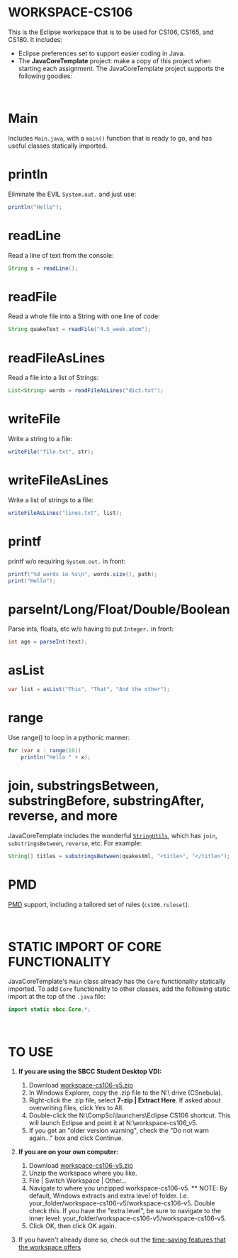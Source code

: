 # WORKSPACE-CS106

This is the Eclipse workspace that is to be used for CS106, CS165, and CS180.  It includes:
*  Eclipse preferences set to support easier coding in Java.
*  The **JavaCoreTemplate** project:  make a copy of this project when starting each assignment.  The JavaCoreTemplate project supports the following goodies:

&nbsp;

# Main

Includes `Main.java`, with a `main()` function that is ready to go, and has useful classes statically imported.

# println
Eliminate the EVIL `System.out.` and just use:
```java
println("Hello");
```
# readLine
Read a line of text from the console:
```java
String s = readLine();
```

# readFile
Read a whole file into a String with one line of code:
```java
String quakeText = readFile("4.5_week.atom");
```
# readFileAsLines
Read a file into a list of Strings:
```java
List<String> words = readFileAsLines("dict.txt");
```
# writeFile
Write a string to a file:
```java
writeFile("file.txt", str);
```
# writeFileAsLines
Write a list of strings to a file:
```java
writeFileAsLines("lines.txt", list);
```
# printf
printf w/o requiring `System.out.` in front:
```java
printf("%d words in %s\n", words.size(), path);
print("Hello");
```
# parseInt/Long/Float/Double/Boolean
Parse ints, floats, etc w/o having to put `Integer.` in front:
```java
int age = parseInt(text);
```

# asList
```java
var list = asList("This", "That", "And the other");
```

# range
Use range() to loop in a pythonic manner:
```java
for (var x : range(10))
	println("Hello " + x);
```

# join, substringsBetween, substringBefore, substringAfter, reverse, and more
JavaCoreTemplate includes the wonderful [`StringUtils`](https://commons.apache.org/proper/commons-lang/apidocs/org/apache/commons/lang3/StringUtils.html), which has `join`, `substringsBetween`, `reverse`, etc.  For example:
```java
String[] titles = substringsBetween(quakesXml, "<title>", "</title>");
```

# PMD
[PMD](https://pmd.github.io/) support, including a tailored set of rules (`cs106.ruleset`).

&nbsp;
# STATIC IMPORT OF CORE FUNCTIONALITY
JavaCoreTemplate's `Main` class already has the `Core` functionality statically imported.  To add `Core` functionality to other classes, add the following static import at the top of the `.java` file:
```java
import static sbcc.Core.*;
```
&nbsp;
# TO USE
1.  **If you are using the SBCC Student Desktop VDI:**
    1.  Download [workspace-cs106-v5.zip](https://github.com/ProfessorStrenn/workspace-cs106/releases/download/v5.0.3/workspace-cs106-v5.zip)
    2.  In Windows Explorer, copy the .zip file to the N:\ drive (CSnebula).
    3.  Right-click the .zip file, select **7-zip | Extract Here**.  If asked about overwriting files, click Yes to All.
    4.  Double-click the N:\CompSci\launchers\Eclipse CS106 shortcut.  This will launch Eclipse and point it at N:\workspace-cs106_v5.
    5.  If you get an "older version warning", check the "Do not warn again..." box and click Continue.

2.  **If you are on your own computer:**
    1.  Download [workspace-cs106-v5.zip](https://github.com/ProfessorStrenn/workspace-cs106/releases/download/v5.0.3/workspace-cs106-v5.zip)
    2.  Unzip the workspace where you like.
    2.  File | Switch Workspace | Other...
    3.  Navigate to where you unzipped workspace-cs106-v5.  ** NOTE: By default, Windows extracts and extra level of folder.  I.e. your_folder/workspace-cs106-v5/workspace-cs106-v5.  Double check this.  If you have the "extra level", be sure to navigate to the inner level:  your_folder/workspace-cs106-v5/workspace-cs106-v5.
    4.  Click OK, then click OK again.

4.  If you haven't already done so, check out the [time-saving features that the workspace offers](#WORKSPACE-CS106)
